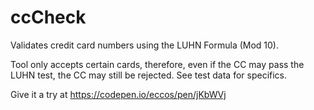 # ccCheck
Validates credit card numbers using the LUHN Formula (Mod 10).

Tool only accepts certain cards, therefore, even if the CC may pass the LUHN test, the CC may still be rejected.
See test data for specifics.

Give it a try at https://codepen.io/eccos/pen/jKbWVj
